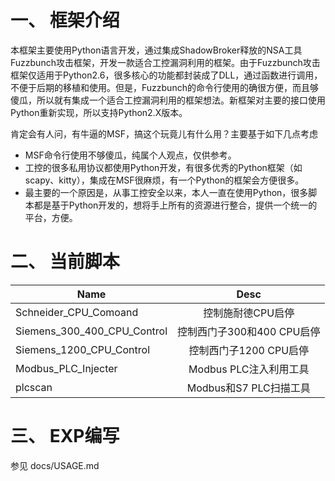 
# 一、	框架介绍

本框架主要使用Python语言开发，通过集成ShadowBroker释放的NSA工具Fuzzbunch攻击框架，开发一款适合工控漏洞利用的框架。由于Fuzzbunch攻击框架仅适用于Python2.6，很多核心的功能都封装成了DLL，通过函数进行调用，不便于后期的移植和使用。但是，Fuzzbunch的命令行使用的确很方便，而且够傻瓜，所以就有集成一个适合工控漏洞利用的框架想法。新框架对主要的接口使用Python重新实现，所以支持Python2.X版本。

肯定会有人问，有牛逼的MSF，搞这个玩竟儿有什么用？主要基于如下几点考虑

* MSF命令行使用不够傻瓜，纯属个人观点，仅供参考。
* 工控的很多私用协议都使用Python开发，有很多优秀的Python框架（如scapy、kitty），集成在MSF很麻烦，有一个Python的框架会方便很多。
* 最主要的一个原因是，从事工控安全以来，本人一直在使用Python，很多脚本都是基于Python开发的，想将手上所有的资源进行整合，提供一个统一的平台，方便。


# 二、	当前脚本


| Name                                   | Desc                                    |
| ---------------------------------------|:---------------------------------------:|
| Schneider_CPU_Comoand                  | 控制施耐德CPU启停                       |
| Siemens_300_400_CPU_Control            | 控制西门子300和400 CPU启停              |
| Siemens_1200_CPU_Control               | 控制西门子1200 CPU启停                  |
| Modbus_PLC_Injecter                    | Modbus PLC注入利用工具                  |
| plcscan                                | Modbus和S7 PLC扫描工具                  |


# 三、	EXP编写

参见  docs/USAGE.md 
